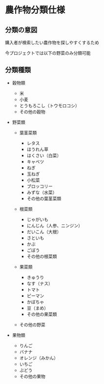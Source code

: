 # 農作物分類仕様

## 分類の意図

購入者が検索したい農作物を探しやすくするため

今プロジェクトでは以下の野菜のみ分類可能

## 分類種類

- 穀物類

  - 米
  - 小麦
  - とうもろこし（トウモロコシ）
  - その他の穀物

- 野菜類

  - 葉茎菜類
    - レタス
    - ほうれん草
    - はくさい（白菜）
    - キャベツ
    - ねぎ
    - 玉ねぎ
    - 小松菜
    - ブロッコリー
    - みずな（水菜）
    - その他の葉茎菜類
  
  - 根菜類
    - じゃがいも
    - にんじん（人参、ニンジン）
    - だいこん（大根）
    - さといも
    - かぶ
    - ごぼう
    - その他の根菜類

  - 果菜類
    - きゅうり
    - なす（ナス）
    - トマト
    - ピーマン
    - かぼちゃ
    - 豆（まめ）
    - その他の果菜類
  
  - その他の野菜

- 果物類

  - りんご
  - バナナ
  - オレンジ（みかん）
  - いちご
  - ぶどう
  - その他の果物
